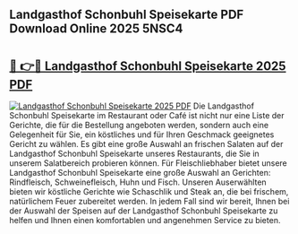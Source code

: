 ## Landgasthof Schonbuhl Speisekarte PDF Download Online 2025 5NSC4

# <h2><a href="http://gc7azf.nevu.top/?p=Landgasthof+Schonbuhl+Speisekarte">🔗 👉🔴 Landgasthof Schonbuhl Speisekarte 2025 PDF</a></h2>

[![Landgasthof Schonbuhl Speisekarte 2025 PDF](https://i.imgur.com/dBaPXMq.png)](http://gc7azf.nevu.top/?p=Landgasthof+Schonbuhl+Speisekarte)
Die Landgasthof Schonbuhl Speisekarte im Restaurant oder Café ist nicht nur eine Liste der Gerichte, die für die Bestellung angeboten werden, sondern auch eine Gelegenheit für Sie, ein köstliches und für Ihren Geschmack geeignetes Gericht zu wählen. Es gibt eine große Auswahl an frischen Salaten auf der Landgasthof Schonbuhl Speisekarte unseres Restaurants, die Sie in unserem Salatbereich probieren können. Für Fleischliebhaber bietet unsere Landgasthof Schonbuhl Speisekarte eine große Auswahl an Gerichten: Rindfleisch, Schweinefleisch, Huhn und Fisch. Unseren Auserwählten bieten wir köstliche Gerichte wie Schaschlik und Steak an, die bei frischem, natürlichem Feuer zubereitet werden. In jedem Fall sind wir bereit, Ihnen bei der Auswahl der Speisen auf der Landgasthof Schonbuhl Speisekarte zu helfen und Ihnen einen komfortablen und angenehmen Service zu bieten.
